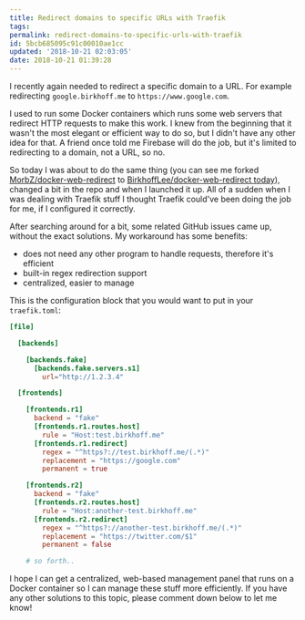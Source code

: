```yaml
---
title: Redirect domains to specific URLs with Traefik
tags:
permalink: redirect-domains-to-specific-urls-with-traefik
id: 5bcb685095c91c00010ae1cc
updated: '2018-10-21 02:03:05'
date: 2018-10-21 01:39:28
---
```


I recently again needed to redirect a specific domain to a URL. For example redirecting `google.birkhoff.me` to `https://www.google.com`.

I used to run some Docker containers which runs some web servers that redirect HTTP requests to make this work. I knew from the beginning that it wasn't the most elegant or efficient way to do so, but I didn't have any other idea for that. A friend once told me Firebase will do the job, but it's limited to redirecting to a domain, not a URL, so no.

So today I was about to do the same thing (you can see me forked [MorbZ/docker-web-redirect](https://github.com/MorbZ/docker-web-redirect) to [BirkhoffLee/docker-web-redirect today](https://github.com/BirkhoffLee/docker-web-redirect)), changed a bit in the repo and when I launched it up. All of a sudden when I was dealing with Traefik stuff I thought Traefik could've been doing the job for me, if I configured it correctly.

After searching around for a bit, some related GitHub issues came up, without the exact solutions. My workaround has some benefits:

* does not need any other program to handle requests, therefore it's efficient
* built-in regex redirection support
* centralized, easier to manage

This is the configuration block that you would want to put in your `traefik.toml`:

```toml
[file]

  [backends]

    [backends.fake]
      [backends.fake.servers.s1]
        url="http://1.2.3.4"

  [frontends]

    [frontends.r1]
      backend = "fake"
      [frontends.r1.routes.host]
        rule = "Host:test.birkhoff.me"
      [frontends.r1.redirect]
        regex = "^https?://test.birkhoff.me/(.*)"
        replacement = "https://google.com"
        permanent = true

    [frontends.r2]
      backend = "fake"
      [frontends.r2.routes.host]
        rule = "Host:another-test.birkhoff.me"
      [frontends.r2.redirect]
        regex = "^https?://another-test.birkhoff.me/(.*)"
        replacement = "https://twitter.com/$1"
        permanent = false

    # so forth..
```

I hope I can get a centralized, web-based management panel that runs on a Docker container so I can manage these stuff more efficiently. If you have any other solutions to this topic, please comment down below to let me know!
